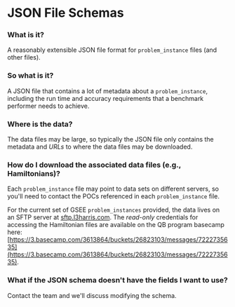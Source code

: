 # JSON File Schemas

### What is it?

A reasonably extensible JSON file format for `problem_instance` files (and other files).

### So what is it?

A JSON file that contains a lot of metadata about a `problem_instance`, including the run time and accuracy requirements that a benchmark performer needs to achieve.  

### Where is the data?

The data files may be large, so typically the JSON file only contains the metadata and *URLs* to where the data files may be downloaded.

###  How do I download the associated data files (e.g., Hamiltonians)?

Each `problem_instance` file may point to data sets on different servers, so you'll need to contact the POCs referenced in each `problem_instance` file.  

For the current set of GSEE `problem_instances` provided, the data lives on an SFTP server at [sftp.l3harris.com](sftp://sftp.l3harris.com).  The *read-only* credentials for accessing the Hamiltonian files are available on the QB program basecamp here: [https://3.basecamp.com/3613864/buckets/26823103/messages/7222735635](https://3.basecamp.com/3613864/buckets/26823103/messages/7222735635).

###  What if the JSON schema doesn't have the fields I want to use?

Contact the team and we'll discuss modifying the schema.
